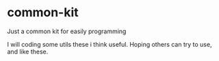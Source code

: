# common-kit
Just a common kit for easily programming

I will coding some utils these i think useful.
Hoping others can try to use, and like these.
